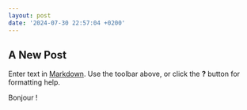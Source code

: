 ```yaml
---
layout: post
date: '2024-07-30 22:57:04 +0200'
---
```

## A New Post

Enter text in [Markdown](http://daringfireball.net/projects/markdown/). Use the toolbar above, or click the **?** button for formatting help.

Bonjour !
